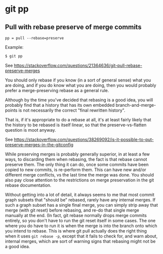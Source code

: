 # git pp

## Pull with rebase preserve of merge commits

```gitconfig
pp = pull --rebase=preserve
```

Example:

```sh
$ git pp
```

See https://stackoverflow.com/questions/21364636/git-pull-rebase-preserve-merges

You should only rebase if you know (in a sort of general sense)
what you are doing, and if you do know what you are doing, then you
would probably prefer a merge-preserving rebase as a general rule.

Although by the time you've decided that rebasing is a good idea,
you will probably find that a history that has its own embedded
branch-and-merge-points is not necessarily the correct "final
rewritten history".

That is, if it's appropriate to do a rebase at all, it's at least fairly
likely that the history to be rebased is itself linear, so that the
preserve-vs-flatten question is moot anyway.

See https://stackoverflow.com/questions/38269092/is-it-possible-to-put-preserve-merges-in-the-gitconfig

While preserving merges is probably generally superior, in at least a
few ways, to discarding them when rebasing, the fact is that rebase
cannot preserve them. The only thing it can do, once some commits
have been copied to new commits, is re-perform them. This can have new
and/or different merge conflicts, vs the last time the merge was done.
You should also pay close attention to the restrictions on merge
preservation in the git rebase documentation.

Without getting into a lot of detail, it always seems to me that most
commit graph subsets that "should be" rebased, rarely have any
internal merges. If such a graph subset has a single final merge, you
can simply strip away that merge (with git reset) before rebasing,
and re-do that single merge manually at the end. (In fact, git rebase
normally drops merge commits entirely, so you don't have to run the git
reset itself in some cases. The one where you do have to run it is when
the merge is into the branch onto which you intend to rebase. This is
where git pull actually does the right thing when it uses
`git rebase -p`, except that it fails to check for, and warn about,
internal merges, which are sort of warning signs that rebasing might
not be a good idea.
